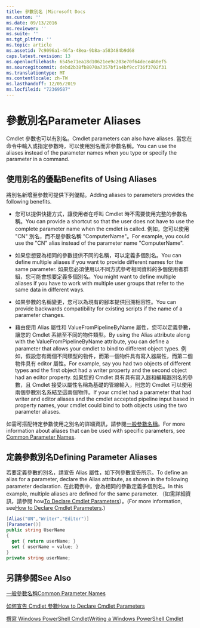 ```yaml
---
title: 參數別名 |Microsoft Docs
ms.custom: ''
ms.date: 09/13/2016
ms.reviewer: ''
ms.suite: ''
ms.tgt_pltfrm: ''
ms.topic: article
ms.assetid: 7c9096a1-46fa-48ea-9b8a-a583484b9d68
caps.latest.revision: 13
ms.openlocfilehash: 6545e71ea18d10621ee9c203e70f64dece460ef5
ms.sourcegitcommit: debd2b38fb8070a7357bf1a4bf9cc736f3702f31
ms.translationtype: MT
ms.contentlocale: zh-TW
ms.lasthandoff: 12/05/2019
ms.locfileid: "72369587"
---
```

# <a name="parameter-aliases"></a><span data-ttu-id="a6237-102">參數別名</span><span class="sxs-lookup"><span data-stu-id="a6237-102">Parameter Aliases</span></span>

<span data-ttu-id="a6237-103">Cmdlet 參數也可以有別名。</span><span class="sxs-lookup"><span data-stu-id="a6237-103">Cmdlet parameters can also have aliases.</span></span> <span data-ttu-id="a6237-104">當您在命令中輸入或指定參數時，可以使用別名而非參數名稱。</span><span class="sxs-lookup"><span data-stu-id="a6237-104">You can use the aliases instead of the parameter names when you type or specify the parameter in a command.</span></span>

## <a name="benefits-of-using-aliases"></a><span data-ttu-id="a6237-105">使用別名的優點</span><span class="sxs-lookup"><span data-stu-id="a6237-105">Benefits of Using Aliases</span></span>

<span data-ttu-id="a6237-106">將別名新增至參數可提供下列優點。</span><span class="sxs-lookup"><span data-stu-id="a6237-106">Adding aliases to parameters provides the following benefits.</span></span>

- <span data-ttu-id="a6237-107">您可以提供快捷方式，讓使用者在呼叫 Cmdlet 時不需要使用完整的參數名稱。</span><span class="sxs-lookup"><span data-stu-id="a6237-107">You can provide a shortcut so that the user does not have to use the complete parameter name when the cmdlet is called.</span></span> <span data-ttu-id="a6237-108">例如，您可以使用 "CN" 別名，而不是參數名稱 "ComputerName"。</span><span class="sxs-lookup"><span data-stu-id="a6237-108">For example, you could use the "CN" alias instead of the parameter name "ComputerName".</span></span>

- <span data-ttu-id="a6237-109">如果您想要為相同的參數提供不同的名稱，可以定義多個別名。</span><span class="sxs-lookup"><span data-stu-id="a6237-109">You can define multiple aliases if you want to provide different names for the same parameter.</span></span> <span data-ttu-id="a6237-110">如果您必須使用以不同方式參考相同資料的多個使用者群組，您可能會想要定義多個別名。</span><span class="sxs-lookup"><span data-stu-id="a6237-110">You might want to define multiple aliases if you have to work with multiple user groups that refer to the same data in different ways.</span></span>

- <span data-ttu-id="a6237-111">如果參數的名稱變更，您可以為現有的腳本提供回溯相容性。</span><span class="sxs-lookup"><span data-stu-id="a6237-111">You can provide backwards compatibility for existing scripts if the name of a parameter changes.</span></span>

- <span data-ttu-id="a6237-112">藉由使用 Alias 屬性和 ValueFromPipelineByName 屬性，您可以定義參數，讓您的 Cmdlet 系結至不同的物件類型。</span><span class="sxs-lookup"><span data-stu-id="a6237-112">By using the Alias attribute along with the ValueFromPipelineByName attribute, you can define a parameter that allows your cmdlet to bind to different object types.</span></span> <span data-ttu-id="a6237-113">例如，假設您有兩個不同類型的物件，而第一個物件具有寫入器屬性，而第二個物件具有 editor 屬性。</span><span class="sxs-lookup"><span data-stu-id="a6237-113">For example, say you had two objects of different types and the first object had a writer property and the second object had an editor property.</span></span> <span data-ttu-id="a6237-114">如果您的 Cmdlet 具有具有寫入器和編輯器別名的參數，且 Cmdlet 接受以屬性名稱為基礎的管線輸入，則您的 Cmdlet 可以使用兩個參數別名系結至這兩個物件。</span><span class="sxs-lookup"><span data-stu-id="a6237-114">If your cmdlet had a parameter that had writer and editor aliases and the cmdlet accepted pipeline input based in property names, your cmdlet could bind to both objects using the two parameter aliases.</span></span>

<span data-ttu-id="a6237-115">如需可搭配特定參數使用之別名的詳細資訊，請參閱[一般參數名稱](./common-parameter-names.md)。</span><span class="sxs-lookup"><span data-stu-id="a6237-115">For more information about aliases that can be used with specific parameters, see [Common Parameter Names](./common-parameter-names.md).</span></span>

## <a name="defining-parameter-aliases"></a><span data-ttu-id="a6237-116">定義參數別名</span><span class="sxs-lookup"><span data-stu-id="a6237-116">Defining Parameter Aliases</span></span>

<span data-ttu-id="a6237-117">若要定義參數的別名，請宣告 Alias 屬性，如下列參數宣告所示。</span><span class="sxs-lookup"><span data-stu-id="a6237-117">To define an alias for a parameter, declare the Alias attribute, as shown in the following parameter declaration.</span></span> <span data-ttu-id="a6237-118">在此範例中，會為相同的參數定義多個別名。</span><span class="sxs-lookup"><span data-stu-id="a6237-118">In this example, multiple aliases are defined for the same parameter.</span></span> <span data-ttu-id="a6237-119">（如需詳細資訊，請參閱 how[To Declare Cmdlet Parameters](./how-to-declare-cmdlet-parameters.md)）。</span><span class="sxs-lookup"><span data-stu-id="a6237-119">(For more information, see[How to Declare Cmdlet Parameters](./how-to-declare-cmdlet-parameters.md).)</span></span>

```csharp
[Alias("UN","Writer","Editor")]
[Parameter()]
public string UserName
{
  get { return userName; }
  set { userName = value; }
}
private string userName;
```

## <a name="see-also"></a><span data-ttu-id="a6237-120">另請參閱</span><span class="sxs-lookup"><span data-stu-id="a6237-120">See Also</span></span>

[<span data-ttu-id="a6237-121">一般參數名稱</span><span class="sxs-lookup"><span data-stu-id="a6237-121">Common Parameter Names</span></span>](./common-parameter-names.md)

[<span data-ttu-id="a6237-122">如何宣告 Cmdlet 參數</span><span class="sxs-lookup"><span data-stu-id="a6237-122">How to Declare Cmdlet Parameters</span></span>](./how-to-declare-cmdlet-parameters.md)

[<span data-ttu-id="a6237-123">撰寫 Windows PowerShell Cmdlet</span><span class="sxs-lookup"><span data-stu-id="a6237-123">Writing a Windows PowerShell Cmdlet</span></span>](./writing-a-windows-powershell-cmdlet.md)
